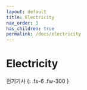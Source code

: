 ```yaml
---
layout: default
title: Electricity
nav_order: 3
has_children: true
permalink: /docs/electricity
---
```


# Electricity

전기기사
{: .fs-6 .fw-300 }
